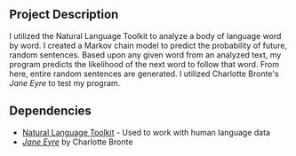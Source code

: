 ## Project Description

I utilized the Natural Language Toolkit to analyze a body of language word by word. I created a Markov chain model to predict the probability of future, random sentences. Based upon any given word from an analyzed text, my program predicts the likelihood of the next word to follow that word. From here, entire random sentences are generated. I utilized Charlotte Bronte's *Jane Eyre* to test my program.

## Dependencies

- [Natural Language Toolkit](https://www.nltk.org/) - Used to work with human language data
- [*Jane Eyre*](https://www.gutenberg.org/files/1260/1260-h/1260-h.htm) by Charlotte Bronte

